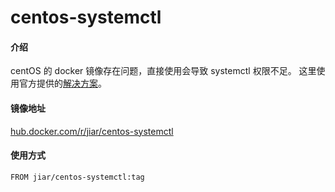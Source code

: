# centos-systemctl


#### 介绍
centOS 的 docker 镜像存在问题，直接使用会导致 systemctl 权限不足。
这里使用官方提供的[解决方案](https://github.com/docker-library/docs/tree/master/centos#systemd-integration)。

#### 镜像地址
[hub.docker.com/r/jiar/centos-systemctl](https://hub.docker.com/r/jiar/centos-systemctl)

#### 使用方式
```
FROM jiar/centos-systemctl:tag
```
